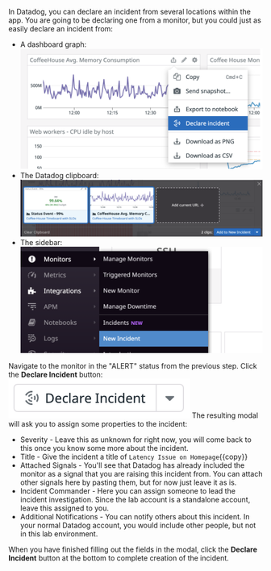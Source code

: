 In Datadog, you can declare an incident from several locations within the app. You are going to be declaring one from a monitor, but you could just as easily declare an incident from:
- A dashboard graph:
![Create Monitor from Dashboard Graph](assets/from_graph.png)
- The Datadog clipboard: 
![Create Monitor from Clipboard](assets/from_cb.png)
- The sidebar:
![Create Monitor from Sidebar](assets/from_sidebar.png)

Navigate to the monitor in the "ALERT" status from the previous step. Click the **Declare Incident** button:
![Declare Incident Button](assets/declare_incident.png)
The resulting modal will ask you to assign some properties to the incident:

- Severity - Leave this as unknown for right now, you will come back to this once you know some more about the incident.
- Title - Give the incident a title of `Latency Issue on Homepage`{{copy}}
- Attached Signals - You'll see that Datadog has already included the monitor as a signal that you are raising this incident from. You can attach other signals here by pasting them, but for now just leave it as is.
- Incident Commander - Here you can assign someone to lead the incident investigation. Since the lab account is a standalone account, leave this assigned to you.
- Additional Notifications - You can notify others about this incident. In your normal Datadog account, you would include other people, but not in this lab environment.

When you have finished filling out the fields in the modal, click the **Declare Incident** button at the bottom to complete creation of the incident.